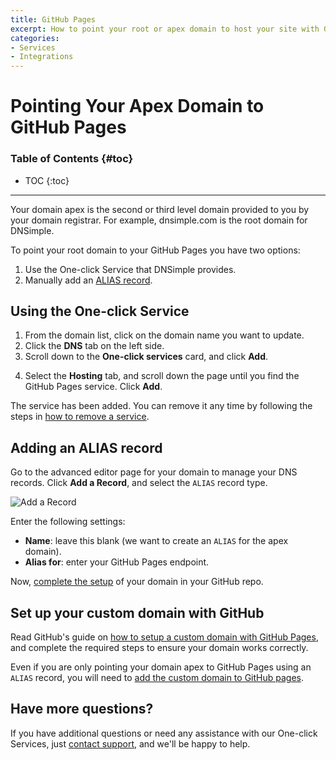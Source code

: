 ```yaml
---
title: GitHub Pages
excerpt: How to point your root or apex domain to host your site with GitHub Pages using DNSimple.
categories:
- Services
- Integrations
---
```


# Pointing Your Apex Domain to GitHub Pages

### Table of Contents {#toc}

* TOC
{:toc}

---

Your domain apex is the second or third level domain provided to you by your domain registrar. For example, dnsimple.com is the root domain for DNSimple.

To point your root domain to your GitHub Pages you have two options:

  1. Use the One-click Service that DNSimple provides.
  2. Manually add an [ALIAS record](/articles/alias-record).

## Using the One-click Service

1. From the domain list, click on the domain name you want to update.
2. Click the **DNS** tab on the left side.
3. Scroll down to the **One-click services** card, and click **Add**.

<!--- needs screenshot -->

4. Select the **Hosting** tab, and scroll down the page until you find the GitHub Pages service. Click **Add**.

The service has been added. You can remove it any time by following the steps in [how to remove a service](/articles/services/#removing-services).  

## Adding an ALIAS record

Go to the advanced editor page for your domain to manage your DNS records. Click **Add a Record**, and select the `ALIAS` record type.

![Add a Record](/files/dnsimple-alias-record-1.png)

Enter the following settings:

- **Name**: leave this blank (we want to create an `ALIAS` for the apex domain).
- **Alias for**: enter your GitHub Pages endpoint.

Now, [complete the setup](https://help.github.com/articles/setting-up-a-custom-domain-with-pages#setting-the-domain-in-your-repo) of your domain in your GitHub repo.

## Set up your custom domain with GitHub

Read GitHub's guide on [how to setup a custom domain with GitHub Pages](https://help.github.com/articles/using-a-custom-domain-with-github-pages/), and complete the required steps to ensure your domain works correctly.

Even if you are only pointing your domain apex to GitHub Pages using an `ALIAS` record, you will need to [add the custom domain to GitHub pages](https://help.github.com/articles/adding-or-removing-a-custom-domain-for-your-github-pages-site/).

## Have more questions? 

If you have additional questions or need any assistance with our One-click Services, just [contact support](https://dnsimple.com/feedback), and we'll be happy to help. 
